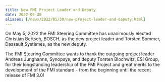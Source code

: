 ```yaml
---
title: New FMI Project Leader and Deputy
date: 2022-05-30
aliases: [/news/2022/05/30/new-project-leader-and-deputy.html]
---
```


On May 5, 2022 the FMI Steering Committee has unanimously elected Christian Bertsch, BOSCH, as the new project leader and Torsten Sommer, Dassault Systèmes, as the new deputy.

The FMI Steering Committee wants to thank the outgoing project leader Andreas Junghanns, Synopsys, and deputy Torsten Blochwitz, ESI Group, for their longstanding leadership of the FMI Project and great merits to the development of the FMI standard - from the beginning until the recent release of FMI 3.0!
